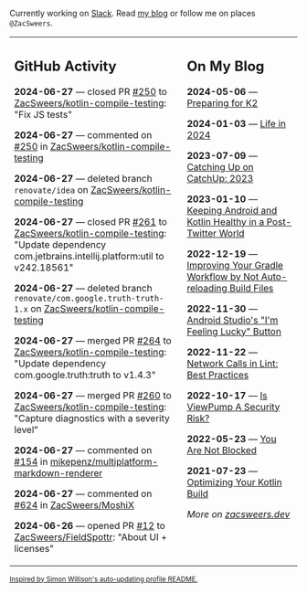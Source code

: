 Currently working on [Slack](https://slack.com/). Read [my blog](https://zacsweers.dev/) or follow me on places `@ZacSweers`.

<table><tr><td valign="top" width="60%">

## GitHub Activity
<!-- githubActivity starts -->
**2024-06-27** — closed PR [#250](https://github.com/ZacSweers/kotlin-compile-testing/pull/250) to [ZacSweers/kotlin-compile-testing](https://github.com/ZacSweers/kotlin-compile-testing): "Fix JS tests"

**2024-06-27** — commented on [#250](https://github.com/ZacSweers/kotlin-compile-testing/pull/250#issuecomment-2195194698) in [ZacSweers/kotlin-compile-testing](https://github.com/ZacSweers/kotlin-compile-testing)

**2024-06-27** — deleted branch `renovate/idea` on [ZacSweers/kotlin-compile-testing](https://github.com/ZacSweers/kotlin-compile-testing)

**2024-06-27** — closed PR [#261](https://github.com/ZacSweers/kotlin-compile-testing/pull/261) to [ZacSweers/kotlin-compile-testing](https://github.com/ZacSweers/kotlin-compile-testing): "Update dependency com.jetbrains.intellij.platform:util to v242.18561"

**2024-06-27** — deleted branch `renovate/com.google.truth-truth-1.x` on [ZacSweers/kotlin-compile-testing](https://github.com/ZacSweers/kotlin-compile-testing)

**2024-06-27** — merged PR [#264](https://github.com/ZacSweers/kotlin-compile-testing/pull/264) to [ZacSweers/kotlin-compile-testing](https://github.com/ZacSweers/kotlin-compile-testing): "Update dependency com.google.truth:truth to v1.4.3"

**2024-06-27** — merged PR [#260](https://github.com/ZacSweers/kotlin-compile-testing/pull/260) to [ZacSweers/kotlin-compile-testing](https://github.com/ZacSweers/kotlin-compile-testing): "Capture diagnostics with a severity level"

**2024-06-27** — commented on [#154](https://github.com/mikepenz/multiplatform-markdown-renderer/issues/154#issuecomment-2195170448) in [mikepenz/multiplatform-markdown-renderer](https://github.com/mikepenz/multiplatform-markdown-renderer)

**2024-06-27** — commented on [#624](https://github.com/ZacSweers/MoshiX/issues/624#issuecomment-2195167736) in [ZacSweers/MoshiX](https://github.com/ZacSweers/MoshiX)

**2024-06-26** — opened PR [#12](https://github.com/ZacSweers/FieldSpottr/pull/12) to [ZacSweers/FieldSpottr](https://github.com/ZacSweers/FieldSpottr): "About UI + licenses"
<!-- githubActivity ends -->
</td><td valign="top" width="40%">

## On My Blog
<!-- blog starts -->
**2024-05-06** — [Preparing for K2](https://www.zacsweers.dev/preparing-for-k2/)

**2024-01-03** — [Life in 2024](https://www.zacsweers.dev/life-in-2024/)

**2023-07-09** — [Catching Up on CatchUp: 2023](https://www.zacsweers.dev/catching-up-on-catchup-2023/)

**2023-01-10** — [Keeping Android and Kotlin Healthy in a Post-Twitter World](https://www.zacsweers.dev/keeping-android-healthy/)

**2022-12-19** — [Improving Your Gradle Workflow by Not Auto-reloading Build Files](https://www.zacsweers.dev/improving-your-workflow-by-not-auto-reloading-build-files/)

**2022-11-30** — [Android Studio's "I'm Feeling Lucky" Button](https://www.zacsweers.dev/android-studios-im-feeling-lucky-button/)

**2022-11-22** — [Network Calls in Lint: Best Practices](https://www.zacsweers.dev/network-calls-in-lint-best-practices/)

**2022-10-17** — [Is ViewPump A Security Risk?](https://www.zacsweers.dev/is-viewpump-a-security-risk/)

**2022-05-23** — [You Are Not Blocked](https://www.zacsweers.dev/you-are-not-blocked/)

**2021-07-23** — [Optimizing Your Kotlin Build](https://www.zacsweers.dev/optimizing-your-kotlin-build/)
<!-- blog ends -->
_More on [zacsweers.dev](https://zacsweers.dev/)_
</td></tr></table>

<sub><a href="https://simonwillison.net/2020/Jul/10/self-updating-profile-readme/">Inspired by Simon Willison's auto-updating profile README.</a></sub>
